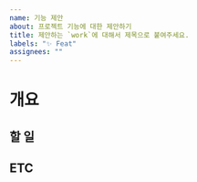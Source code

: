 ```yaml
---
name: 기능 제안
about: 프로젝트 기능에 대한 제안하기
title: 제안하는 `work`에 대해서 제목으로 붙여주세요.
labels: "✨ Feat"
assignees: ""
---
```


# 개요

<!-- 개요에는 새로운 기능을 추가하면 좋을지에 대해서 알려주세요! -->
<!-- example ) 회원 가입을 하는데 아이디 중복 유무를 확인하는 기능이 있으면 좋겠습니다. -->
<!-- Assignees 에는 자신과 참여를 원 하시는 분을 선택하시면 됩니다! -->

## 할 일

<!-- 할 일 에서는 어떠한 작업을 해야하는지 상세히 적어주세요! -->
<!-- example ) -->
<!-- - 아이디 중복 검사 비즈니스 로직 구현 -->
<!-- - 중복일 경우 예외 처리 기능 구현 -->
<!-- - ... -->

## ETC

<!-- 이 곳에서는 관련 자료나 사진을 올여주세요! -->
<!-- 링크를 넣고 싶은 경우에는 MAC 에서는 커맨드 + K, Windows 에서는 컨트롤 + K를 누르면 [](url) 가 생성되는데 -->
<!-- [] 안에는 원하시는 링크의 제목을 입력하고 () 안에는 URL을 입력해주세요! -->
<!-- 사진 같은 경우에는 drag and drop 으로 사진을 추가할 수 있습니다! -->

